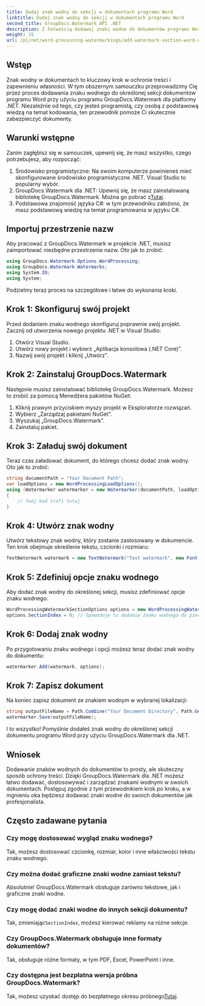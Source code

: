 ```yaml
---
title: Dodaj znak wodny do sekcji w dokumentach programu Word
linktitle: Dodaj znak wodny do sekcji w dokumentach programu Word
second_title: GroupDocs.Watermark API .NET
description: Z łatwością dodawaj znaki wodne do dokumentów programu Word za pomocą programu GroupDocs.Watermark dla platformy .NET. Chroń swoje treści, korzystając z tego prostego przewodnika.
weight: 15
url: /pl/net/word-processing-watermarkings/add-watermark-section-word-docs/
---
```

## Wstęp
Znak wodny w dokumentach to kluczowy krok w ochronie treści i zapewnieniu własności. W tym obszernym samouczku przeprowadzimy Cię przez proces dodawania znaku wodnego do określonej sekcji dokumentów programu Word przy użyciu programu GroupDocs.Watermark dla platformy .NET. Niezależnie od tego, czy jesteś programistą, czy osobą z podstawową wiedzą na temat kodowania, ten przewodnik pomoże Ci skutecznie zabezpieczyć dokumenty.
## Warunki wstępne
Zanim zagłębisz się w samouczek, upewnij się, że masz wszystko, czego potrzebujesz, aby rozpocząć:
1. Środowisko programistyczne: Na swoim komputerze powinieneś mieć skonfigurowane środowisko programistyczne .NET. Visual Studio to popularny wybór.
2.  GroupDocs.Watermark dla .NET: Upewnij się, że masz zainstalowaną bibliotekę GroupDocs.Watermark. Można go pobrać z[Tutaj](https://releases.groupdocs.com/Watermark/net/).
3. Podstawowa znajomość języka C#: w tym przewodniku założono, że masz podstawową wiedzę na temat programowania w języku C#.
## Importuj przestrzenie nazw
Aby pracować z GroupDocs.Watermark w projekcie .NET, musisz zaimportować niezbędne przestrzenie nazw. Oto jak to zrobić:
```csharp
using GroupDocs.Watermark.Options.WordProcessing;
using GroupDocs.Watermark.Watermarks;
using System.IO;
using System;
```
Podzielmy teraz proces na szczegółowe i łatwe do wykonania kroki.
## Krok 1: Skonfiguruj swój projekt
Przed dodaniem znaku wodnego skonfiguruj poprawnie swój projekt. Zacznij od utworzenia nowego projektu .NET w Visual Studio:
1. Otwórz Visual Studio.
2. Utwórz nowy projekt i wybierz „Aplikacja konsolowa (.NET Core)”.
3. Nazwij swój projekt i kliknij „Utwórz”.
## Krok 2: Zainstaluj GroupDocs.Watermark
Następnie musisz zainstalować bibliotekę GroupDocs.Watermark. Możesz to zrobić za pomocą Menedżera pakietów NuGet:
1. Kliknij prawym przyciskiem myszy projekt w Eksploratorze rozwiązań.
2. Wybierz „Zarządzaj pakietami NuGet”.
3. Wyszukaj „GroupDocs.Watermark”.
4. Zainstaluj pakiet.
## Krok 3: Załaduj swój dokument
Teraz czas załadować dokument, do którego chcesz dodać znak wodny. Oto jak to zrobić:
```csharp
string documentPath = "Your Document Path";
var loadOptions = new WordProcessingLoadOptions();
using (Watermarker watermarker = new Watermarker(documentPath, loadOptions))
{
    // Twój kod trafi tutaj
}
```
## Krok 4: Utwórz znak wodny
Utwórz tekstowy znak wodny, który zostanie zastosowany w dokumencie. Ten krok obejmuje określenie tekstu, czcionki i rozmiaru:
```csharp
TextWatermark watermark = new TextWatermark("Test watermark", new Font("Arial", 19));
```
## Krok 5: Zdefiniuj opcje znaku wodnego
Aby dodać znak wodny do określonej sekcji, musisz zdefiniować opcje znaku wodnego:
```csharp
WordProcessingWatermarkSectionOptions options = new WordProcessingWatermarkSectionOptions();
options.SectionIndex = 0; // Spowoduje to dodanie znaku wodnego do pierwszej sekcji
```
## Krok 6: Dodaj znak wodny
Po przygotowaniu znaku wodnego i opcji możesz teraz dodać znak wodny do dokumentu:
```csharp
watermarker.Add(watermark, options);
```
## Krok 7: Zapisz dokument
Na koniec zapisz dokument ze znakiem wodnym w wybranej lokalizacji:
```csharp
string outputFileName = Path.Combine("Your Document Directory", Path.GetFileName(documentPath));
watermarker.Save(outputFileName);
```
I to wszystko! Pomyślnie dodałeś znak wodny do określonej sekcji dokumentu programu Word przy użyciu GroupDocs.Watermark dla .NET.
## Wniosek
Dodawanie znaków wodnych do dokumentów to prosty, ale skuteczny sposób ochrony treści. Dzięki GroupDocs.Watermark dla .NET możesz łatwo dodawać, dostosowywać i zarządzać znakami wodnymi w swoich dokumentach. Postępuj zgodnie z tym przewodnikiem krok po kroku, a w mgnieniu oka będziesz dodawać znaki wodne do swoich dokumentów jak profesjonalista.
## Często zadawane pytania
### Czy mogę dostosować wygląd znaku wodnego?
Tak, możesz dostosować czcionkę, rozmiar, kolor i inne właściwości tekstu znaku wodnego.
### Czy można dodać graficzne znaki wodne zamiast tekstu?
Absolutnie! GroupDocs.Watermark obsługuje zarówno tekstowe, jak i graficzne znaki wodne.
### Czy mogę dodać znaki wodne do innych sekcji dokumentu?
 Tak, zmieniając`SectionIndex`, możesz kierować reklamy na różne sekcje.
### Czy GroupDocs.Watermark obsługuje inne formaty dokumentów?
Tak, obsługuje różne formaty, w tym PDF, Excel, PowerPoint i inne.
### Czy dostępna jest bezpłatna wersja próbna GroupDocs.Watermark?
 Tak, możesz uzyskać dostęp do bezpłatnego okresu próbnego[Tutaj](https://releases.groupdocs.com/).